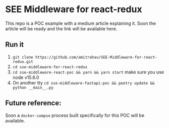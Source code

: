 # SEE Middleware for react-redux

This repo is a POC example with a medium article explaining it.
Soon the article will be ready and the link will be available here.

## Run it
1. `git clone https://github.com/amitrahav/SEE-Middleware-for-react-redux.git`
2. `cd sse-middleware-for-react-redux`
3. `cd sse-middleware-react-poc && yarn && yarn start` make sure you use node v15.6.0
4. On another tty `cd sse-middleware-fastapi-poc && poetry update && python __main__.py` 

## Future reference:
Soon a `docker-compse` process built specifically for this POC will be available.